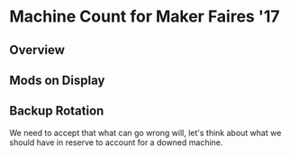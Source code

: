 # Machine Count for Maker Faires '17

## Overview

## Mods on Display

## Backup Rotation

  We need to accept that what can go wrong will, let's think about what we should have in reserve to account for a downed machine.  

